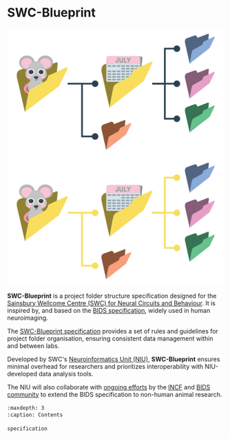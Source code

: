# SWC-Blueprint

<img src="_static/swc-blueprint_logo-light_no-text.png" alt="SWC-Blueprint logo" class="only-light img-responsive"/>
<img src="_static/swc-blueprint_logo-dark_no-text.png" alt="SWC-Blueprint logo" class="only-dark img-responsive"/>


**SWC-Blueprint** is a project folder structure specification designed for the [Sainsbury Wellcome Centre (SWC) for Neural Circuits and Behaviour](https://www.sainsburywellcome.org/).
It is inspired by, and based on the [BIDS specification](https://bids-specification.readthedocs.io/en/stable/), widely used in human neuroimaging.

The [SWC-Blueprint specification](specification.md) provides a set of rules and guidelines for project folder organisation, ensuring consistent data management within and between labs.

Developed by SWC's [Neuroinformatics Unit (NIU)](https://neuroinformatics.dev/), **SWC-Blueprint** ensures minimal overhead for researchers and prioritizes interoperability with NIU-developed data analysis tools. 

The NIU will also collaborate with [ongoing efforts](https://github.com/INCF/neuroscience-data-structure) by the [INCF](https://www.incf.org/) and [BIDS community](https://bids.neuroimaging.io/) to extend the BIDS specification to non-human animal research.

```{toctree}
:maxdepth: 3
:caption: Contents

specification
```